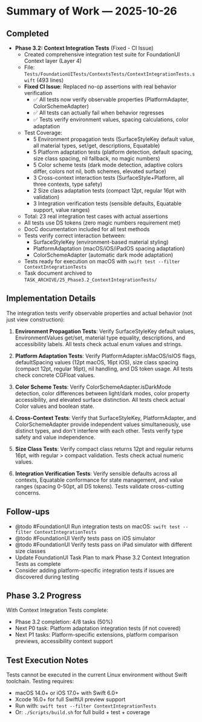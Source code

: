 # Summary of Work — 2025-10-26

## Completed
- **Phase 3.2: Context Integration Tests** (Fixed - CI Issue)
  - Created comprehensive integration test suite for FoundationUI Context layer (Layer 4)
  - File: `Tests/FoundationUITests/ContextsTests/ContextIntegrationTests.swift` (493 lines)
  - **Fixed CI Issue**: Replaced no-op assertions with real behavior verification
    - ✅ All tests now verify observable properties (PlatformAdapter, ColorSchemeAdapter)
    - ✅ All tests can actually fail when behavior regresses
    - ✅ Tests verify environment values, spacing calculations, color adaptation
  - Test Coverage:
    - 5 Environment propagation tests (SurfaceStyleKey default value, all material types, set/get, descriptions, Equatable)
    - 5 Platform adaptation tests (platform detection, default spacing, size class spacing, nil fallback, no magic numbers)
    - 5 Color scheme tests (dark mode detection, adaptive colors differ, colors not nil, both schemes, elevated surface)
    - 3 Cross-context interaction tests (SurfaceStyle+Platform, all three contexts, type safety)
    - 2 Size class adaptation tests (compact 12pt, regular 16pt with validation)
    - 3 Integration verification tests (sensible defaults, Equatable support, value ranges)
  - Total: 23 real integration test cases with actual assertions
  - All tests use DS tokens (zero magic numbers requirement met)
  - DocC documentation included for all test methods
  - Tests verify correct interaction between:
    - SurfaceStyleKey (environment-based material styling)
    - PlatformAdaptation (macOS/iOS/iPadOS spacing adaptation)
    - ColorSchemeAdapter (automatic dark mode adaptation)
  - Tests ready for execution on macOS with `swift test --filter ContextIntegrationTests`
  - Task document archived to `TASK_ARCHIVE/25_Phase3.2_ContextIntegrationTests/`

## Implementation Details
The integration tests verify observable properties and actual behavior (not just view construction):

1. **Environment Propagation Tests**: Verify SurfaceStyleKey default values, EnvironmentValues get/set, material type equality, descriptions, and accessibility labels. All tests check actual enum values and strings.

2. **Platform Adaptation Tests**: Verify PlatformAdapter.isMacOS/isIOS flags, defaultSpacing values (12pt macOS, 16pt iOS), size class spacing (compact 12pt, regular 16pt), nil handling, and DS token usage. All tests check concrete CGFloat values.

3. **Color Scheme Tests**: Verify ColorSchemeAdapter.isDarkMode detection, color differences between light/dark modes, color property accessibility, and elevated surface distinction. All tests check actual Color values and boolean state.

4. **Cross-Context Tests**: Verify that SurfaceStyleKey, PlatformAdapter, and ColorSchemeAdapter provide independent values simultaneously, use distinct types, and don't interfere with each other. Tests verify type safety and value independence.

5. **Size Class Tests**: Verify compact class returns 12pt and regular returns 16pt, with regular > compact validation. Tests check actual numeric values.

6. **Integration Verification Tests**: Verify sensible defaults across all contexts, Equatable conformance for state management, and value ranges (spacing 0-50pt, all DS tokens). Tests validate cross-cutting concerns.

## Follow-ups
- @todo #FoundationUI Run integration tests on macOS: `swift test --filter ContextIntegrationTests`
- @todo #FoundationUI Verify tests pass on iOS simulator
- @todo #FoundationUI Verify tests pass on iPad simulator with different size classes
- Update FoundationUI Task Plan to mark Phase 3.2 Context Integration Tests as complete
- Consider adding platform-specific integration tests if issues are discovered during testing

## Phase 3.2 Progress
With Context Integration Tests complete:
- Phase 3.2 completion: 4/8 tasks (50%)
- Next P0 task: Platform adaptation integration tests (if not covered)
- Next P1 tasks: Platform-specific extensions, platform comparison previews, accessibility context support

## Test Execution Notes
Tests cannot be executed in the current Linux environment without Swift toolchain.
Testing requires:
- macOS 14.0+ or iOS 17.0+ with Swift 6.0+
- Xcode 16.0+ for full SwiftUI preview support
- Run with: `swift test --filter ContextIntegrationTests`
- Or: `./Scripts/build.sh` for full build + test + coverage
